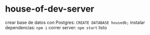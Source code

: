 # house-of-dev-server

crear base de datos con Postgres:  `CREATE DATABASE housedb;`
instalar dependencias: `npm i`
correr server: `npm start`
listo
